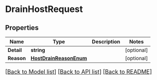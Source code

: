 # DrainHostRequest

## Properties

Name | Type | Description | Notes
------------ | ------------- | ------------- | -------------
**Detail** | **string** |  | [optional] 
**Reason** | [**HostDrainReasonEnum**](HostDrainReasonEnum.md) |  | [optional] 

[[Back to Model list]](../README.md#documentation-for-models) [[Back to API list]](../README.md#documentation-for-api-endpoints) [[Back to README]](../README.md)

<style>
     p, ul, ol, li { font-size: 18px !important;}
</style>


